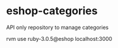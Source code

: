 # eshop-categories
API only repository to manage categories

rvm use ruby-3.0.5@eshop
localhost:3000
